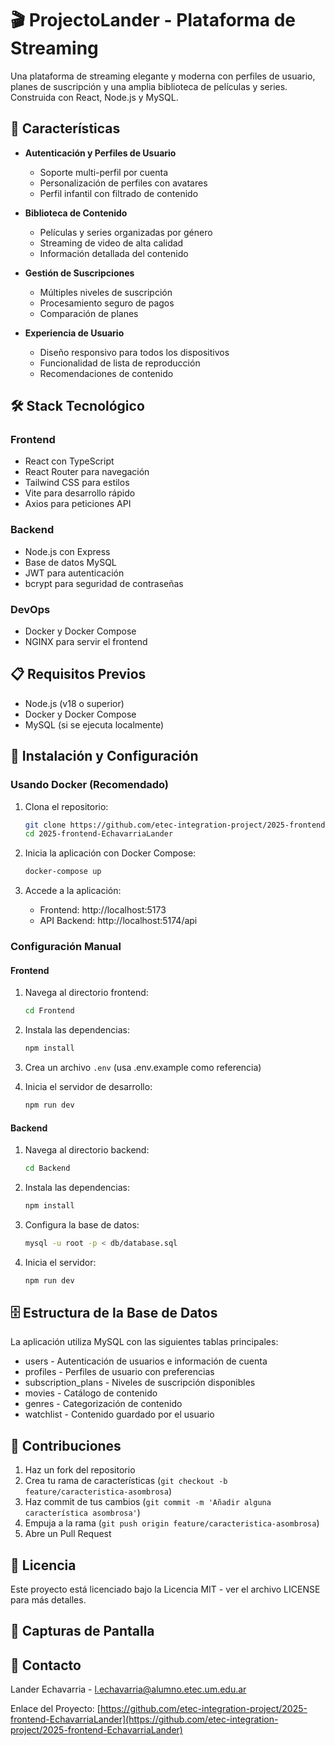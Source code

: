 # 🎬 ProjectoLander - Plataforma de Streaming

Una plataforma de streaming elegante y moderna con perfiles de usuario, planes de suscripción y una amplia biblioteca de películas y series. Construida con React, Node.js y MySQL.

## 🚀 Características

- **Autenticación y Perfiles de Usuario**
  - Soporte multi-perfil por cuenta
  - Personalización de perfiles con avatares
  - Perfil infantil con filtrado de contenido

- **Biblioteca de Contenido**
  - Películas y series organizadas por género
  - Streaming de video de alta calidad
  - Información detallada del contenido

- **Gestión de Suscripciones**
  - Múltiples niveles de suscripción
  - Procesamiento seguro de pagos
  - Comparación de planes

- **Experiencia de Usuario**
  - Diseño responsivo para todos los dispositivos
  - Funcionalidad de lista de reproducción
  - Recomendaciones de contenido

## 🛠️ Stack Tecnológico

### Frontend
- React con TypeScript
- React Router para navegación
- Tailwind CSS para estilos
- Vite para desarrollo rápido
- Axios para peticiones API

### Backend
- Node.js con Express
- Base de datos MySQL
- JWT para autenticación
- bcrypt para seguridad de contraseñas

### DevOps
- Docker y Docker Compose
- NGINX para servir el frontend

## 📋 Requisitos Previos

- Node.js (v18 o superior)
- Docker y Docker Compose
- MySQL (si se ejecuta localmente)

## 🔧 Instalación y Configuración

### Usando Docker (Recomendado)

1. Clona el repositorio:
   ```bash
   git clone https://github.com/etec-integration-project/2025-frontend-EchavarriaLander.git
   cd 2025-frontend-EchavarriaLander
   ```

2. Inicia la aplicación con Docker Compose:
   ```bash
   docker-compose up
   ```

3. Accede a la aplicación:
   - Frontend: http://localhost:5173
   - API Backend: http://localhost:5174/api

### Configuración Manual

#### Frontend

1. Navega al directorio frontend:
   ```bash
   cd Frontend
   ```

2. Instala las dependencias:
   ```bash
   npm install
   ```

3. Crea un archivo `.env` (usa .env.example como referencia)

4. Inicia el servidor de desarrollo:
   ```bash
   npm run dev
   ```

#### Backend

1. Navega al directorio backend:
   ```bash
   cd Backend
   ```

2. Instala las dependencias:
   ```bash
   npm install
   ```

3. Configura la base de datos:
   ```bash
   mysql -u root -p < db/database.sql
   ```

4. Inicia el servidor:
   ```bash
   npm run dev
   ```

## 🗄️ Estructura de la Base de Datos

La aplicación utiliza MySQL con las siguientes tablas principales:
- users - Autenticación de usuarios e información de cuenta
- profiles - Perfiles de usuario con preferencias
- subscription_plans - Niveles de suscripción disponibles
- movies - Catálogo de contenido
- genres - Categorización de contenido
- watchlist - Contenido guardado por el usuario

## 🤝 Contribuciones

1. Haz un fork del repositorio
2. Crea tu rama de características (`git checkout -b feature/caracteristica-asombrosa`)
3. Haz commit de tus cambios (`git commit -m 'Añadir alguna característica asombrosa'`)
4. Empuja a la rama (`git push origin feature/caracteristica-asombrosa`)
5. Abre un Pull Request

## 📝 Licencia

Este proyecto está licenciado bajo la Licencia MIT - ver el archivo LICENSE para más detalles.

## 📸 Capturas de Pantalla



## 📧 Contacto

Lander Echavarria - l.echavarria@alumno.etec.um.edu.ar

Enlace del Proyecto: [https://github.com/etec-integration-project/2025-frontend-EchavarriaLander](https://github.com/etec-integration-project/2025-frontend-EchavarriaLander)
